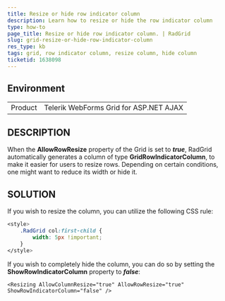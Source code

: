 ```yaml
---
title: Resize or hide row indicator column
description: Learn how to resize or hide the row indicator column
type: how-to
page_title: Resize or hide row indicator column. | RadGrid
slug: grid-resize-or-hide-row-indicator-column
res_type: kb
tags: grid, row indicator column, resize column, hide column
ticketid: 1638098
---
```


## Environment

<table>
    <tr>
        <td>Product</td>
        <td>Telerik WebForms Grid for ASP.NET AJAX</td>
    </tr>
</table>

## DESCRIPTION

When the **AllowRowResize** property of the Grid is set to ***true***, RadGrid automatically generates a column of type **GridRowIndicatorColumn**, to make it easier for users to resize rows. 
Depending on certain conditions, one might want to reduce its width or hide it.

## SOLUTION

If you wish to resize the column, you can utilize the following CSS rule: 

````CSS
<style>
    .RadGrid col:first-child {
        width: 5px !important;
    }
</style>
````

If you wish to completely hide the column, you can do so by setting the **ShowRowIndicatorColumn** property to ***false***:

````ASPX
<Resizing AllowColumnResize="true" AllowRowResize="true" ShowRowIndicatorColumn="false" />
````

  